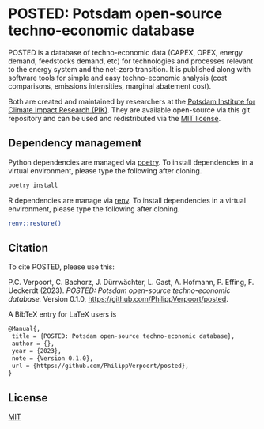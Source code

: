 # POSTED: Potsdam open-source techno-economic database

POSTED is a database of techno-economic data (CAPEX, OPEX, energy demand, feedstocks demand, etc) for technologies and processes relevant to the energy system and the net-zero transition. It is published along with software tools for simple and easy techno-economic analysis (cost comparisons, emissions intensities, marginal abatement cost).

Both are created and maintained by researchers at the [Potsdam Institute for Climate Impact Research (PIK)](https://www.pik-potsdam.de). They are available open-source via this git repository and can be used and redistributed via the [MIT license](https://choosealicense.com/licenses/mit/).


## Dependency management

Python dependencies are managed via [poetry](https://python-poetry.org/). To install dependencies in a virtual environment, please type the following after cloning.

```bash
poetry install
```

R dependencies are manage via [renv](https://rstudio.github.io/renv/). To install dependencies in a virtual environment, please type the following after cloning.

```bash
renv::restore()
```

## Citation

To cite POSTED, please use this:

P.C. Verpoort, C. Bachorz, J. Dürrwächter, L. Gast, A. Hofmann, P. Effing, F. Ueckerdt (2023). _POSTED: Potsdam open-source techno-economic database._ Version 0.1.0, <https://github.com/PhilippVerpoort/posted>.

A BibTeX entry for LaTeX users is

 ```latex
@Manual{,
  title = {POSTED: Potsdam open-source techno-economic database},
  author = {},
  year = {2023},
  note = {Version 0.1.0},
  url = {https://github.com/PhilippVerpoort/posted},
}
```


## License

[MIT](https://choosealicense.com/licenses/mit/)
